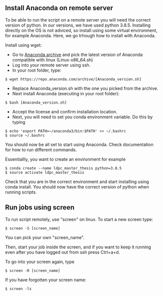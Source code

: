 
## Install Anaconda on remote server
To be able to run the script on a remote server you will need the correct version of python. In our versions, we have used python 3.8.5. Installing directly on the OS is not adviced, so install using some virtual environment, for example Anaconda. Here, we go trhough how to install with Anaconda.

Install using wget:
 - Go to [Anaconda archive](https://repo.anaconda.com/archive/) and pick the latest version of Anaconda compatible with linux (Linux-x86_64.sh)
 - Log into your remote server using ssh.
 - In your root folder, type:
  ```
  $ wget https://repo.anaconda.com/archive/[Anaconda_version.sh]
  ```

 - Replace Anaconda_version.sh with the one you picked from the archive.
 - Next install Anaconda (executing in your root folder):
  ```
  $ bash [Anaconda_version.sh]
  ```

 - Accept the license and confirm installation location.
 - Next, you will need to set you conda environment variable. Do this by typing
  ```
  $ echo 'export PATH=~/anaconda3/bin:$PATH' >> ~/.bashrc
  $ source ~/.bashrc
  ```

You should now be all set to start using Anaconda. Check documentation for how to run different commands. 

Essentiallly, you want to create an environment for example

```
$ conda create --name ldpc_master_thesis python=3.8.5
$ source activate ldpc_master_thesis
```

Check that you are in the correct environment and start installing using conda install. You should now have the correct version of python when running scripts.



## Run jobs using screen

To run script remotely, use "screen" on linux.
To start a new screen type:

```
$ screen -S [screen_name]
```

You can pick your own "screen_name". 

Then, start your job inside the screen, and if you want to keep it running even after you have logged out from ssh press Ctrl+a+d.

To go into your screen again, type

```
$ screen -R [screen_name]
``` 

If you have forgotten your screen name:


```
$ screen -ls
```
